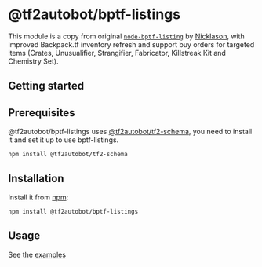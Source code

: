 # @tf2autobot/bptf-listings

This module is a copy from original [`node-bptf-listing`](https://github.com/Nicklason/node-bptf-listings) by [Nicklason](https://github.com/Nicklason), with improved Backpack.tf inventory refresh and support buy orders for targeted items (Crates, Unusualifier, Strangifier, Fabricator, Killstreak Kit and Chemistry Set).

## Getting started

## Prerequisites

@tf2autobot/bptf-listings uses [@tf2autobot/tf2-schema](https://github.com/TF2Autobot/node-tf2-schema), you need to install it and set it up to use bptf-listings.

    npm install @tf2autobot/tf2-schema

## Installation

Install it from [npm](https://www.npmjs.com/package/@tf2autobot/tf2-schema):

    npm install @tf2autobot/bptf-listings

## Usage

See the [examples](https://github.com/TF2Autobot/node-bptf-listings/tree/master/examples)
